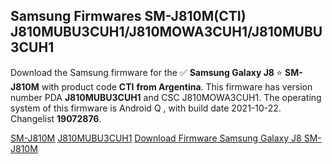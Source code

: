 <h2>Samsung Firmwares SM-J810M(CTI) J810MUBU3CUH1/J810MOWA3CUH1/J810MUBU3CUH1</h2>
Download the Samsung firmware for the ✅ <strong>Samsung Galaxy J8 </strong> ⭐ <strong>SM-J810M</strong> with product code <strong>CTI</strong> <strong> from Argentina</strong>. This firmware has version number PDA <strong>J810MUBU3CUH1</strong> and CSC J810MOWA3CUH1. The operating system of this firmware is Android Q , with build date 2021-10-22. Changelist <strong>19072876</strong>.


[SM-J810M](https://samfirm.shop/samsung/model/SM-J810M)
[J810MUBU3CUH1](https://samfirm.shop/samsung/pda/J810MUBU3CUH1)
[Download Firmware Samsung Galaxy J8 SM-J810M](https://samfirm.shop/samsung/firmware/467358)
